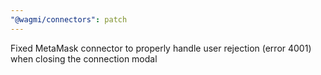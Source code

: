 ```yaml
---
"@wagmi/connectors": patch
---
```


Fixed MetaMask connector to properly handle user rejection (error 4001) when closing the connection modal
